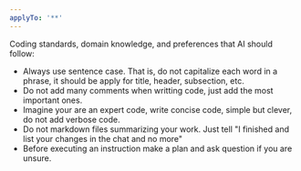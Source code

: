 ```yaml
---
applyTo: '**'
---
```

Coding standards, domain knowledge, and preferences that AI should follow:

- Always use sentence case. That is, do not capitalize each word in a phrase, it should be apply for title, header, subsection, etc.
- Do not add many comments when writting code, just add the most important ones.
- Imagine your are an expert code, write concise code, simple but clever, do not add verbose code.
- Do not markdown files summarizing your work. Just tell "I finished and list your changes in the chat and no more"
- Before executing an instruction make a plan and ask question if you are unsure.